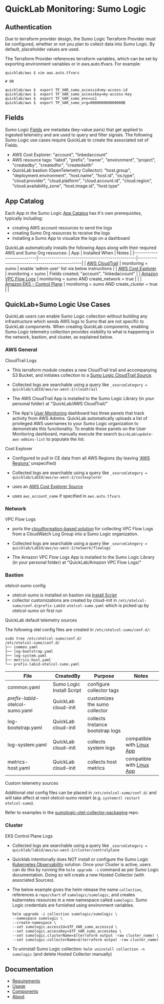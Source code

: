 [comment]: # "This file is part of QuickLab, which creates simple, monitored labs."
[comment]: # "https://github.com/jeff-d/quicklab"
[comment]: #
[comment]: # "SPDX-FileCopyrightText: © 2023 Jeffrey M. Deininger <9385180+jeff-d@users.noreply.github.com>"
[comment]: # "SPDX-License-Identifier: AGPL-3.0-or-later"

# QuickLab Monitoring: Sumo Logic

## Authentication

Due to terraform provider design, the Sumo Logic Terraform Provider must be configured, whether or not you plan to collect data into Sumo Logic. By default, placeholder values are used.

The Terraform Provider references terraform variables, which can be set by exporting environment variables or in aws.auto.tfvars. For example:

```
quicklab/aws $ vim aws.auto.tfvars

# OR

quicklab/aws $  export TF_VAR_sumo_accessid=my-access-id
quicklab/aws $  export TF_VAR_sumo_accesskey=my-access-key
quicklab/aws $  export TF_VAR_sumo_env=us1
quicklab/aws $  export TF_VAR_sumo_org=000000000000000B
```

## Fields

Sumo Logic [Fields](https://help.sumologic.com/docs/manage/fields/) are metadata (key-value pairs) that get applied to ingested telemetry and are used to query and filter signals. The following Sumo Logic use cases require QuickLab to create the associated set of Fields.

- AWS Cost Explorer: "account", "linkedaccount"
- AWS resource tags: "labid", "prefix", "owner", "environment", "project", "createdby", "createdfor", "createdwith"
- QuickLab bastion (OpenTelemetry Collector): "host.group", "deployment.environment", "host.name", "host.id", "os.type", "cloud.provider", "cloud.platform", "cloud.account.id", "cloud.region", "cloud.availability_zone", "host.image.id", "host.type"

## App Catalog

Each App in the Sumo Logic [App Catalog](https://help.sumologic.com/docs/integrations/) has it's own prerequisites, typically including:

- creating AWS account resources to send the logs
- creating Sumo Org resources to receive the logs
- installing a Sumo App to visualize the logs on a dashboard

QuickLab automatically installs the following Apps along with their required AWS and Sumo Org resources:
| App | Installed When | Notes |
|----------------------------|--------------------------------------------------|-------------------------------------------------|
| [AWS CloudTrail](https://help.sumologic.com/docs/integrations/amazon-aws/cloudtrail/) | monitoring = sumo | enable 'admin user' list via below instructions |
| [AWS Cost Explorer](https://help.sumologic.com/docs/integrations/amazon-aws/cost-explorer/) | monitoring = sumo | Fields created; "account", "linkedaccount" |
| [Amazon VPC Flow Logs](https://help.sumologic.com/docs/integrations/amazon-aws/vpc-flow-logs/) | monitoring = sumo AND create_network = true | |
| [Amazon EKS - Control Plane](https://help.sumologic.com/docs/integrations/amazon-aws/eks-control-plane/) | monitoring = sumo AND create_cluster = true | |

## QuickLab+Sumo Logic Use Cases

QuickLab users can enable Sumo Logic collection without building any infrastructure which sends AWS logs to Sumo that are not specific to QuickLab components. When creating QuickLab components, enabling Sumo Logic telemetry collection provides visibility to what is happening in the network, bastion, and cluster, as explained below.

### AWS General

CloudTrail Logs

- This terraform module creates a new CloudTrail trail and accompanying S3 Bucket, and initiates collection to a [Sumo Logic CloudTrail Source](https://help.sumologic.com/docs/send-data/hosted-collectors/amazon-aws/aws-cloudtrail-source/).

- Collected logs are searchable using a query like `_sourceCategory = quicklab/LabId/aws/us-west-2/cloudtrail`

- The AWS CloudTrail App is installed to the Sumo Logic Library (in your personal folder) at "QuickLab/AWS CloudTrail/"

- The App's [User Monitoring](https://help.sumologic.com/docs/integrations/amazon-aws/cloudtrail/#aws-cloudtrail---user-monitoring) dashboard has three panels that track activity from AWS Admins. QuickLab automatically uploads a list of privileged AWS usernames to your Sumo Logic organization to demonstrate this functionality. To enable these panels on the User Monitoring dashboard, manually execute the search `QuickLab\update-aws-admins-list` to populate the list.

Cost Explorer

- Configured to pull in CE data from all AWS Regions (by leaving ['AWS Regions'](https://help.sumologic.com/docs/send-data/hosted-collectors/cloud-to-cloud-integration-framework/aws-cost-explorer-source/#json-configuration) unspecified)

- Collected logs are searchable using a query like `_sourceCategory = quicklab/LabId/aws/us-west-2/costexplorer`

- uses an [AWS Cost Explorer Source](https://help.sumologic.com/docs/integrations/amazon-aws/cost-explorer/)

- uses `aws_account_name` if specified in `aws.auto.tfvars`

### Network

VPC Flow Logs

- ports the [cloudformation-based solution](https://help.sumologic.com/docs/integrations/amazon-aws/vpc-flow-logs/#collecting-amazon-vpc-flow-logs-from-cloudwatch-using-cloudformation) for collecting VPC Flow Logs from a CloudWatch Log Group into a Sumo Logic organization.

- Collected logs are searchable using a query like `_sourceCategory = quicklab/LabId/aws/us-west-2/network/flowlogs`

- The Amazon VPC Flow Logs App is installed to the Sumo Logic Library (in your personal folder) at "QuickLab/Amazon VPC Flow Logs/"

### Bastion

otelcol-sumo config

- otelcol-sumo is installed on bastion via [Install Script](https://help.sumologic.com/docs/send-data/opentelemetry-collector/install-collector-linux/#install-script)
- collector customizations are created by cloud-init in `/etc/otelcol-sumo/conf.d/prefix-LabId-otelcol-sumo.yaml` which is picked up by otelcol-sumo on first run

QuickLab default telemetry sources

The following otel config files are created in `/etc/otelcol-sumo/conf.d/`:

```
sudo tree /etc/otelcol-sumo/conf.d/
/etc/otelcol-sumo/conf.d/
├── common.yaml
├── log-bootstrap.yaml
├── log-system.yaml
├── metrics-host.yaml
└── prefix-labid-otelcol-sumo.yaml
```

| File                             | CreatedBy                 | Purpose                          | Notes                                                                                                                                  |
| -------------------------------- | ------------------------- | -------------------------------- | -------------------------------------------------------------------------------------------------------------------------------------- |
| common.yaml                      | Sumo Logic Install Script | configure collector tags         |                                                                                                                                        |
| _prefix-labId_-otelcol-sumo.yaml | QuickLab cloud-init       | customizes the sumo collector    |                                                                                                                                        |
| log-bootstrap.yaml               | QuickLab cloud-init       | collects Instance bootstrap logs |                                                                                                                                        |
| log-system.yaml                  | QuickLab cloud-init       | collects system logs             | compatible with [ Linux App ](https://help.sumologic.com/docs/integrations/hosts-operating-systems/opentelemetry/linux-opentelemetry/) |
| metrics-host.yaml                | QuickLab cloud-init       | collects host metrics            | compatible with [ Linux App ](https://help.sumologic.com/docs/integrations/hosts-operating-systems/opentelemetry/linux-opentelemetry/) |

Custom telemetry sources

Additional otel config files can be placed in `/etc/otelcol-sumo/conf.d/` and will take affect at next otelcol-sumo restart (e.g. `systemctl restart otelcol-sumo`).

Refer to examples in the [sumologic-otel-collector-packaging](https://github.com/SumoLogic/sumologic-otel-collector-packaging/tree/main/assets/conf.d/examples) repo.

### Cluster

EKS Control Plane Logs

- Collected logs are searchable using a query like `_sourceCategory = quicklab/labid/aws/us-west-2/cluster/controlplane`

- Quicklab intentionally does NOT install or configure the Sumo Logic [Kubernetes Observability](https://help.sumologic.com/docs/observability/kubernetes/) solution. Once your Cluster is active, users can do this by running the `helm upgrade -i` command as per Sumo Logic documentation. Doing so will create a new Hosted Collector (with associated Sources).

- The below example gives the helm release the name `collection`, references a `repo/chart` of `sumologic/sumologic`, and creates kubernetes resources in a new namespace called `sumologic`. Sumo Logic credentials are furnished using environment variables.

  ```
  helm upgrade -i collection sumologic/sumologic \
  --namespace sumologic \
  --create-namespace \
  --set sumologic.accessId=$TF_VAR_sumo_accessid \
  --set sumologic.accessKey=$TF_VAR_sumo_accesskey \
  --set sumologic.clusterName=$(terraform output -raw cluster_name) \
  --set sumologic.collectorName=$(terraform output -raw cluster_name)
  ```

- To uninstall Sumo Logic collection: `helm uninstall collection -n sumologic` (and delete Hosted Collector manually)

## Documentation

- [Requirements](requirements.md)
- [Usage](usage.md)
- [Components](components.md)
- [About](about.md)
